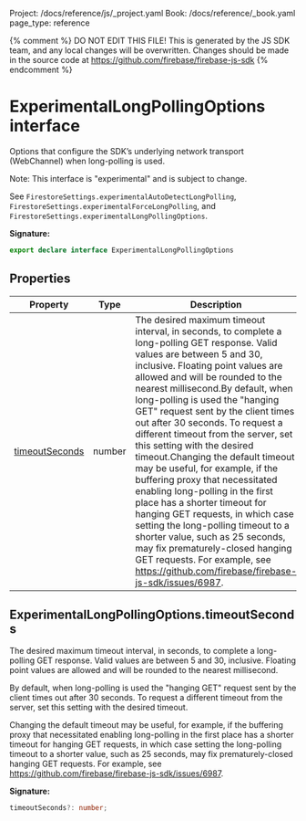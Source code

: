Project: /docs/reference/js/_project.yaml
Book: /docs/reference/_book.yaml
page_type: reference

{% comment %}
DO NOT EDIT THIS FILE!
This is generated by the JS SDK team, and any local changes will be
overwritten. Changes should be made in the source code at
https://github.com/firebase/firebase-js-sdk
{% endcomment %}

# ExperimentalLongPollingOptions interface
Options that configure the SDK’s underlying network transport (WebChannel) when long-polling is used.

Note: This interface is "experimental" and is subject to change.

See `FirestoreSettings.experimentalAutoDetectLongPolling`<!-- -->, `FirestoreSettings.experimentalForceLongPolling`<!-- -->, and `FirestoreSettings.experimentalLongPollingOptions`<!-- -->.

<b>Signature:</b>

```typescript
export declare interface ExperimentalLongPollingOptions 
```

## Properties

|  Property | Type | Description |
|  --- | --- | --- |
|  [timeoutSeconds](./firestore_.experimentallongpollingoptions.md#experimentallongpollingoptionstimeoutseconds) | number | The desired maximum timeout interval, in seconds, to complete a long-polling GET response. Valid values are between 5 and 30, inclusive. Floating point values are allowed and will be rounded to the nearest millisecond.<!-- -->By default, when long-polling is used the "hanging GET" request sent by the client times out after 30 seconds. To request a different timeout from the server, set this setting with the desired timeout.<!-- -->Changing the default timeout may be useful, for example, if the buffering proxy that necessitated enabling long-polling in the first place has a shorter timeout for hanging GET requests, in which case setting the long-polling timeout to a shorter value, such as 25 seconds, may fix prematurely-closed hanging GET requests. For example, see https://github.com/firebase/firebase-js-sdk/issues/6987. |

## ExperimentalLongPollingOptions.timeoutSeconds

The desired maximum timeout interval, in seconds, to complete a long-polling GET response. Valid values are between 5 and 30, inclusive. Floating point values are allowed and will be rounded to the nearest millisecond.

By default, when long-polling is used the "hanging GET" request sent by the client times out after 30 seconds. To request a different timeout from the server, set this setting with the desired timeout.

Changing the default timeout may be useful, for example, if the buffering proxy that necessitated enabling long-polling in the first place has a shorter timeout for hanging GET requests, in which case setting the long-polling timeout to a shorter value, such as 25 seconds, may fix prematurely-closed hanging GET requests. For example, see https://github.com/firebase/firebase-js-sdk/issues/6987.

<b>Signature:</b>

```typescript
timeoutSeconds?: number;
```
